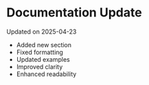 # Documentation Update

Updated on 2025-04-23

- Added new section
- Fixed formatting
- Updated examples
- Improved clarity
- Enhanced readability